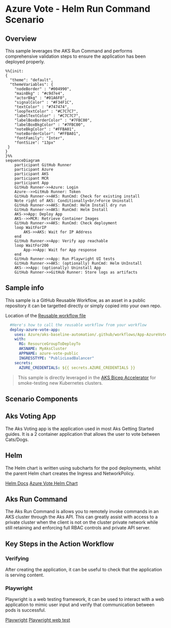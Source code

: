# Azure Vote - Helm Run Command Scenario

## Overview

This sample leverages the AKS Run Command and performs comprehensive validation steps to ensure the application has been deployed properly.

```mermaid
%%{init:
{
  "theme": "default",
  "themeVariables": {
    "nodeBorder" : "#004990",
    "mainBkg" : "#c9d7e4",
    "actorBkg" : "#01A6F0",
    "signalColor" : "#F34F1C",
    "textColor" : "#747474",
    "loopTextColor" : "#C7C7C7",
    "labelTextColor" : "#C7C7C7",
    "labelBoxBorderColor" : "#7FBC00",
    "labelBoxBkgColor" : "#7FBC00",
    "noteBkgColor" : "#FFBA01",
    "noteBorderColor": "#FFBA01",
    "fontFamily": "Inter",
    "fontSize": "13px"
 }
}
}%%
sequenceDiagram
    participant GitHub Runner
    participant Azure
    participant AKS
    participant MCR
    participant App
    GitHub Runner->>Azure: Login
    Azure-->>GitHub Runner: Token
    GitHub Runner->>AKS: RunCmd: Check for existing install
    Note right of AKS: Conditionally<br/>Force Uninstall
    GitHub Runner->>AKS: RunCmd: Helm Install dry run
    GitHub Runner->>AKS: RunCmd: Helm Install
    AKS->>App: Deploy App
    AKS-->>MCR: Retrieve Container Images
    GitHub Runner->>AKS: RunCmd: Check deployment
    loop WaitForIP
        AKS->>AKS: Wait for IP Address
    end
    GitHub Runner->>App: Verify app reachable
    loop WaitFor200
        App->>App: Wait for App response
    end
    GitHub Runner->>App: Run Playwright UI tests
    GitHub Runner->>AKS: (optionally) RunCmd: Helm UnInstall
    AKS-->>App: (optionally) Uninstall App
    GitHub Runner->>GitHub Runner: Store logs as artifacts
```

## Sample info

This sample is a GitHub Reusable Workflow, as an asset in a public repository it can be targetted directly or simply copied into your own repo.

Location of the [Reusable workflow file](.github/workflows/App-AzureVote-HelmRunCmd.yml)

```yaml
  #Here's how to call the reusable workflow from your workflow
  deploy-azure-vote-app:
    uses: Azure/aks-baseline-automation/.github/workflows/App-AzureVote-HelmRunCmd.yml@main
    with:
      RG: ResourceGroupToDeployTo
      AKSNAME: MyAksCluster
      APPNAME: azure-vote-public
      INGRESSTYPE: "PublicLoadBalancer"
    secrets:
      AZURE_CREDENTIALS: ${{ secrets.AZURE_CREDENTIALS }}
```

> This sample is directly leveraged in the [AKS Bicep Accelerator](https://github.com/Azure/Aks-Construction) for smoke-testing new Kubernetes clusters.

## Scenario Components

## Aks Voting App

The Aks Voting app is the application used in most Aks Getting Started guides. It is a 2 container application that allows the user to vote between Cats/Dogs.

## Helm

The Helm chart is written using subcharts for the pod deployments, whilst the parent Helm chart creates the Ingress and NetworkPolicy.

[Helm Docs](https://helm.sh/)
[Azure Vote Helm Chart](https://github.com/Gordonby/minihelm/tree/main/samples/azurevote)

## Aks Run Command

The Aks Run Command is allows you to remotely invoke commands in an AKS cluster through the Aks API. This can greatly assist with access to a private cluster when the client is not on the cluster private network while still retaining and enforcing full RBAC controls and private API server.

## Key Steps in the Action Workflow

### Verifying

After creating the application, it can be useful to check that the application is serving content.

### Playwright

Playwright is a web testing framework, it can be used to interact with a web application to mimic user input and verify that communication between pods is successful.

[Playwright](https://playwright.dev)
[Playwright web test](deploymentassets/misc/playwrighttests/azure-vote-catswin.spec.js)
